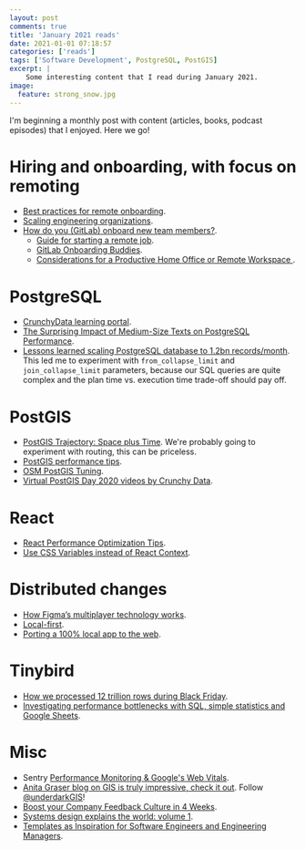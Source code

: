 ```yaml
---
layout: post
comments: true
title: 'January 2021 reads'
date: 2021-01-01 07:18:57
categories: ['reads']
tags: ['Software Development', PostgreSQL, PostGIS]
excerpt: |
    Some interesting content that I read during January 2021.
image:
  feature: strong_snow.jpg
---
```


I'm beginning a monthly post with content (articles, books, podcast episodes) that I enjoyed. Here we go!

# Hiring and onboarding, with focus on remoting

- [Best practices for remote onboarding](https://increment.com/remote/remote-onboarding-best-practices/).
- [Scaling engineering organizations](https://stripe.com/es/atlas/guides/scaling-eng).
- [How do you (GitLab) onboard new team members?](https://about.gitlab.com/company/culture/all-remote/learning-and-development/#how-do-you-onboard-new-team-members).
    - [Guide for starting a remote job](https://about.gitlab.com/company/culture/all-remote/getting-started/).
    - [GitLab Onboarding Buddies](https://about.gitlab.com/handbook/people-group/general-onboarding/onboarding-buddies/).
    - [Considerations for a Productive Home Office or Remote Workspace ](https://about.gitlab.com/company/culture/all-remote/workspace/).

# PostgreSQL

- [CrunchyData learning portal](https://learn.crunchydata.com/).
- [The Surprising Impact of Medium-Size Texts on PostgreSQL Performance](https://hakibenita.com/sql-medium-text-performance).
- [Lessons learned scaling PostgreSQL database to 1.2bn records/month](https://gajus.medium.com/lessons-learned-scaling-postgresql-database-to-1-2bn-records-month-edc5449b3067). This led me to experiment with `from_collapse_limit` and `join_collapse_limit` parameters, because our SQL queries are quite complex and the plan time vs. execution time trade-off should pay off.

# PostGIS

- [PostGIS Trajectory: Space plus Time](https://blog.rustprooflabs.com/2020/11/postgis-trajectory-intro). We're probably going to experiment with routing, this can be priceless.
- [PostGIS performance tips](https://postgis.net/docs/performance_tips.html).
- [OSM PostGIS Tuning](https://wiki.openstreetmap.org/wiki/User:Species/PostGIS_Tuning).
- [Virtual PostGIS Day 2020 videos by Crunchy Data](https://www.youtube.com/playlist?list=PLesw5jpZchufVkPcwGYpiiijThFcPNlz_).

# React

- [React Performance Optimization Tips](https://dev.to/harshdand/react-performance-optimization-tips-4238?utm_source=digest_mailer&utm_medium=email&utm_campaign=digest_email).
- [Use CSS Variables instead of React Context](https://epicreact.dev/css-variables/).

# Distributed changes

- [How Figma’s multiplayer technology works](https://www.figma.com/blog/how-figmas-multiplayer-technology-works/).
- [Local-first](https://www.inkandswitch.com/local-first.html).
- [Porting a 100% local app to the web](https://actualbudget.com/blog/porting-local-app-web).

# Tinybird

- [How we processed 12 trillion rows during Black Friday](https://blog.tinybird.co/2020/12/21/how-we-setup-real-time-analytics-service-to-process-12-trillion-rows-during-black-friday/).
- [Investigating performance bottlenecks with SQL, simple statistics and Google Sheets](https://blog.tinybird.co/2020/12/15/eating-our-own-dog-food-how-we-investigate-performance-bottlenecks-using-our-product-and-google-sheets/).

# Misc

- Sentry [Performance Monitoring & Google's Web Vitals](https://www.youtube.com/watch?v=rEhs0S3YaN0&feature=emb_logo).
- [Anita Graser blog on GIS is truly impressive, check it out](https://anitagraser.com). Follow [@underdarkGIS](https://twitter.com/underdarkGIS)!
- [Boost your Company Feedback Culture in 4 Weeks](https://nerds.ontruck.com/boost-your-company-feedback-culture-in-4-weeks-b06cced093aa).
- [Systems design explains the world: volume 1](https://apenwarr.ca/log/20201227).
- [Templates as Inspiration for Software Engineers and Engineering Managers](https://blog.pragmaticengineer.com/templates-as-inspiration-for-software-engineers/).
